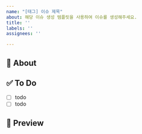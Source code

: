 ```yaml
---
name: "[태그] 이슈 제목"
about: 해당 이슈 생성 템플릿을 사용하여 이슈를 생성해주세요.
title: ''
labels: ''
assignees: ''

---
```


## 📄 About
<!-- 해당 이슈에서 작업할 내용을 작성해주세요. -->



## ✅ To Do
<!-- 해당 이슈와 관련된 할 일을 작성해주세요. 할 일을 완료했다면 체크 표시로 기록해주세요. -->


- [ ] todo
- [ ] todo

## 🎨 Preview
<!-- 작업하고자 하는 내용의 뷰를 첨부해주세요. -->
